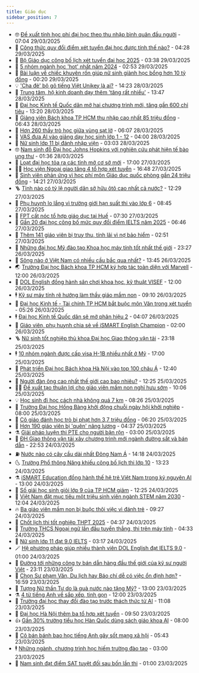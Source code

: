 ```yaml
---
title: Giáo dục
sidebar_position: 7
---
```


<!-- vnexpress-giao-duc:START -->
- 🤓 [Đề xuất tính học phí đại học theo thu nhập bình quân đầu người](https://vnexpress.net/de-xuat-tinh-hoc-phi-dai-hoc-theo-thu-nhap-binh-quan-dau-nguoi-4867387.html) - 07:04 29/03/2025
- 🦆 [Công thức quy đổi điểm xét tuyển đại học được tính thế nào?](https://vnexpress.net/cong-thuc-quy-doi-diem-xet-tuyen-dai-hoc-duoc-tinh-the-nao-4867353.html) - 04:28 29/03/2025
- 🦩 [Bộ Giáo dục công bố lịch xét tuyển đại học 2025](https://vnexpress.net/bo-giao-duc-cong-bo-lich-xet-tuyen-sinh-dai-hoc-nam-2025-4867334.html) - 03:38 29/03/2025
- 🌮 [5 nhóm ngành học &#39;hot&#39; nhất năm 2024](https://vnexpress.net/5-nhom-nganh-hoc-hot-nhat-nam-2024-4867329.html) - 02:53 29/03/2025
- 🔭 [Bài luận về chiếc khuyên rốn giúp nữ sinh giành học bổng hơn 10 tỷ đồng](https://vnexpress.net/bai-luan-ve-chiec-khuyen-ron-giup-nu-sinh-gianh-hoc-bong-hon-10-ty-dong-4866133.html) - 00:20 29/03/2025
- 💡 [&#39;Cha đẻ&#39; bộ gõ tiếng Việt Unikey là ai?](https://vnexpress.net/cha-de-bo-go-tieng-viet-unikey-la-ai-4867054.html) - 14:23 28/03/2025
- 🥰 [Trung tâm, hộ kinh doanh dạy thêm &#39;tăng rất nhiều&#39;](https://vnexpress.net/trung-tam-ho-kinh-doanh-day-them-tang-rat-nhieu-4867206.html) - 13:47 28/03/2025
- 🐲 [Đại học Kinh tế Quốc dân mở hai chương trình mới, tăng gần 600 chỉ tiêu](https://vnexpress.net/dai-hoc-kinh-te-quoc-dan-mo-hai-chuong-trinh-moi-tang-gan-600-chi-tieu-4867221.html) - 13:20 28/03/2025
- 🦒 [Giảng viên Bách khoa TP HCM thu nhập cao nhất 85 triệu đồng](https://vnexpress.net/giang-vien-bach-khoa-tp-hcm-thu-nhap-cao-nhat-85-trieu-dong-4866968.html) - 06:43 28/03/2025
- 🦆 [Hơn 260 thầy trò học giữa vùng sạt lở](https://vnexpress.net/hon-260-thay-tro-hoc-giua-vung-sat-lo-4866128.html) - 06:07 28/03/2025
- 🧰 [VAS đưa AI vào giảng dạy học sinh lớp 1 - 12](https://vnexpress.net/vas-dua-ai-vao-giang-day-hoc-sinh-lop-1-12-4866861.html) - 04:00 28/03/2025
- 🐘 [Nữ sinh lớp 11 bị đánh nhập viện](https://vnexpress.net/nu-sinh-lop-11-bi-danh-nhap-vien-4866837.html) - 03:03 28/03/2025
- 🤓 [Nam sinh đỗ Đại học Johns Hopkins với nghiên cứu phát hiện tế bào ung thư](https://vnexpress.net/nam-sinh-do-dai-hoc-johns-hopkins-voi-nghien-cuu-phat-hien-te-bao-ung-thu-4866453.html) - 01:36 28/03/2025
- 🧰 [Loạt đại học tỏa ra các tỉnh mở cơ sở mới](https://vnexpress.net/loat-dai-hoc-toa-ra-cac-tinh-mo-co-so-moi-4866696.html) - 17:00 27/03/2025
- 🧑‍💻 [Học viện Ngoại giao tăng 4 tổ hợp xét tuyển](https://vnexpress.net/phuong-thuc-tuyen-sinh-hoc-vien-ngoai-giao-2025-va-cong-thuc-tinh-diem-xet-tuyen-4866750.html) - 16:48 27/03/2025
- 🫶 [Sinh viên phản ứng vì học phí môn Giáo dục quốc phòng gần 24 triệu đồng](https://vnexpress.net/sinh-vien-phan-ung-vi-hoc-phi-mon-giao-duc-quoc-phong-gan-24-trieu-dong-4866742.html) - 14:21 27/03/2025
- 🪜 [Tỉnh nào có tỷ lệ người dân sở hữu ôtô cao nhất cả nước?](https://vnexpress.net/tinh-nao-co-ty-le-nguoi-dan-so-huu-oto-cao-nhat-ca-nuoc-4866187.html) - 12:29 27/03/2025
- 🎊 [Phụ huynh lo lắng vì trường giới hạn suất thi vào lớp 6](https://vnexpress.net/phu-huynh-lo-lang-vi-truong-gioi-han-suat-thi-vao-lop-6-4866536.html) - 08:45 27/03/2025
- 🧐 [FPT cất nóc tổ hợp giáo dục tại Huế](https://vnexpress.net/fpt-cat-noc-to-hop-giao-duc-tai-hue-4866591.html) - 07:30 27/03/2025
- 🌈 [Gần 20 đại học công bố mức quy đổi điểm IELTS năm 2025](https://vnexpress.net/gan-20-dai-hoc-cong-bo-muc-quy-doi-diem-ielts-nam-2025-4859680.html) - 06:46 27/03/2025
- 🥰 [Thêm 141 giáo viên bị truy thu, tính lãi vì nợ bảo hiểm](https://vnexpress.net/them-141-giao-vien-bi-truy-thu-tinh-lai-vi-no-bao-hiem-4866381.html) - 02:51 27/03/2025
- 🎡 [Những đại học Mỹ đào tạo Khoa học máy tính tốt nhất thế giới](https://vnexpress.net/nhung-dai-hoc-my-dao-tao-khoa-hoc-may-tinh-tot-nhat-the-gioi-4866309.html) - 23:27 26/03/2025
- 🎊 [Sông nào ở Việt Nam có nhiều cầu bắc qua nhất?](https://vnexpress.net/song-nao-o-viet-nam-co-nhieu-cau-bac-qua-nhat-4866232.html) - 13:45 26/03/2025
- 🌏 [Trường Đại học Bách khoa TP HCM ký hợp tác toàn diện với Marvell](https://vnexpress.net/truong-dai-hoc-bach-khoa-tp-hcm-ky-hop-tac-toan-dien-voi-marvell-4866260.html) - 12:00 26/03/2025
- 🥸 [DOL English đồng hành sân chơi khoa học, kỹ thuật VISEF](https://vnexpress.net/dol-english-dong-hanh-san-choi-khoa-hoc-ky-thuat-visef-4865661.html) - 12:00 26/03/2025
- 🕴 [Kỹ sư máy tính rẽ hướng làm thầy giáo mầm non](https://vnexpress.net/ky-su-may-tinh-re-huong-lam-thay-giao-mam-non-4865698.html) - 09:10 26/03/2025
- 💂 [Đại học Kinh tế - Tài chính TP HCM bắt buộc môn Văn trong xét tuyển](https://vnexpress.net/dai-hoc-kinh-te-tai-chinh-tp-hcm-bat-buoc-mon-van-trong-xet-tuyen-4865736.html) - 05:26 26/03/2025
- 🕴 [Đại học Kinh tế Quốc dân sẽ mở phân hiệu 2](https://vnexpress.net/dai-hoc-kinh-te-quoc-dan-se-mo-phan-hieu-2-4865996.html) - 04:07 26/03/2025
- 🌋 [Giáo viên, phụ huynh chia sẻ về iSMART English Champion](https://vnexpress.net/giao-vien-phu-huynh-chia-se-ve-ismart-english-champion-4865296.html) - 02:00 26/03/2025
- 🪜 [Nữ sinh tốt nghiệp thủ khoa Đại học Giao thông vận tải](https://vnexpress.net/nu-sinh-tot-nghiep-thu-khoa-dai-hoc-giao-thong-van-tai-4865551.html) - 23:18 25/03/2025
- 🕴 [10 nhóm ngành được cấp visa H-1B nhiều nhất ở Mỹ](https://vnexpress.net/10-nhom-nganh-duoc-cap-visa-h-1b-nhieu-nhat-o-my-4865554.html) - 17:00 25/03/2025
- 🎃 [Phát triển Đại học Bách khoa Hà Nội vào top 100 châu Á](https://vnexpress.net/phat-trien-dai-hoc-bach-khoa-ha-noi-vao-top-100-chau-a-4865813.html) - 12:40 25/03/2025
- 🦏 [Người đàn ông cao nhất thế giới cao bao nhiêu?](https://vnexpress.net/nguoi-dan-ong-cao-nhat-the-gioi-cao-bao-nhieu-4865686.html) - 12:25 25/03/2025
- 🧑‍🏫 [Đề xuất tạo thuận lợi cho giáo viên mầm non nghỉ hưu sớm](https://vnexpress.net/de-xuat-tao-thuan-loi-cho-giao-vien-mam-non-nghi-huu-som-4865708.html) - 10:06 25/03/2025
- 💡 [Học sinh đi học cách nhà không quá 7 km](https://vnexpress.net/hoc-sinh-di-hoc-cach-nha-khong-qua-7-km-4865652.html) - 08:26 25/03/2025
- 🐎 [Trường Đại học Hồng Bàng khởi động chuỗi ngày hội khởi nghiệp](https://vnexpress.net/truong-dai-hoc-hong-bang-khoi-dong-chuoi-ngay-hoi-khoi-nghiep-4865660.html) - 08:00 25/03/2025
- 🧰 [Cô giáo đánh học trò bị phạt hơn 3,7 triệu đồng](https://vnexpress.net/co-giao-danh-hoc-tro-bi-phat-hon-3-7-trieu-dong-4865608.html) - 06:20 25/03/2025
- 🙉 [Hơn 190 giáo viên bị &#39;quên&#39; nâng lương](https://vnexpress.net/hon-190-giao-vien-bi-quen-nang-luong-4865325.html) - 04:37 25/03/2025
- ⚗️ [Giải pháp luyện thi PTE cho người bận rộn](https://vnexpress.net/giai-phap-luyen-thi-pte-cho-nguoi-ban-ron-4865477.html) - 03:00 25/03/2025
- 🌝 [ĐH Giao thông vận tải xây chương trình mới ngành đường sắt và bán dẫn](https://vnexpress.net/dh-giao-thong-van-tai-xay-chuong-trinh-moi-nganh-duong-sat-va-ban-dan-4865264.html) - 22:53 24/03/2025
- ⛽️ [Nước nào có cây cầu dài nhất Đông Nam Á](https://vnexpress.net/nuoc-nao-co-cay-cau-dai-nhat-dong-nam-a-4865312.html) - 14:18 24/03/2025
- 🌜 [Trường Phổ thông Năng khiếu công bố lịch thi lớp 10](https://vnexpress.net/truong-pho-thong-nang-khieu-cong-bo-lich-thi-lop-10-4865352.html) - 13:23 24/03/2025
- ⚗️ [iSMART Education đồng hành thế hệ trẻ Việt Nam trong kỷ nguyên AI](https://vnexpress.net/ismart-education-dong-hanh-the-he-tre-viet-nam-trong-ky-nguyen-ai-4865295.html) - 13:00 24/03/2025
- 🧰 [Số giải học sinh giỏi lớp 9 của TP HCM giảm](https://vnexpress.net/so-giai-hoc-sinh-gioi-lop-9-cua-tp-hcm-giam-4865342.html) - 12:25 24/03/2025
- 🤗 [Việt Nam đặt mục tiêu một triệu sinh viên ngành STEM năm 2030](https://vnexpress.net/viet-nam-dat-muc-tieu-mot-trieu-sinh-vien-nganh-stem-nam-2030-4865280.html) - 12:04 24/03/2025
- 🔥 [Ba giáo viên mầm non bị buộc thôi việc vì đánh trẻ](https://vnexpress.net/ba-giao-vien-mam-non-bi-buoc-thoi-viec-vi-danh-tre-4865188.html) - 09:27 24/03/2025
- 💪 [Chốt lịch thi tốt nghiệp THPT 2025](https://vnexpress.net/chot-lich-thi-tot-nghiep-thpt-2025-4865115.html) - 04:37 24/03/2025
- 💂 [Trường THCS Ngoại ngữ lần đầu tuyển thẳng, thi trên máy tính](https://vnexpress.net/truong-thcs-ngoai-ngu-lan-dau-tuyen-thang-thi-tren-may-tinh-4857716.html) - 04:33 24/03/2025
- 🌮 [Nữ sinh lớp 11 đạt 9.0 IELTS](https://vnexpress.net/nu-sinh-lop-11-dat-9-0-ielts-4864404.html) - 03:17 24/03/2025
- 🪄 [Hệ phương pháp giúp nhiều thành viên DOL English đạt IELTS 9.0](https://vnexpress.net/he-phuong-phap-giup-nhieu-thanh-vien-dol-english-dat-ielts-9-0-4864252.html) - 01:00 24/03/2025
- 🎡 [Đường tới những công ty bán dẫn hàng đầu thế giới của kỹ sư người Việt](https://vnexpress.net/duong-toi-nhung-cong-ty-ban-dan-hang-dau-the-gioi-cua-ky-su-nguoi-viet-4864745.html) - 23:11 23/03/2025
- 🌈 [Chọn Sư phạm Văn, Du lịch hay Báo chí dễ có việc ổn định hơn?](https://vnexpress.net/chon-su-pham-van-du-lich-hay-bao-chi-de-co-viec-on-dinh-hon-4864893.html) - 16:59 23/03/2025
- 🎊 [Tượng Nữ thần Tự do là quà nước nào tặng Mỹ?](https://vnexpress.net/tuong-nu-than-tu-do-la-qua-nuoc-nao-tang-my-4864677.html) - 13:00 23/03/2025
- ⚗️ [4 từ tiếng Anh về sắp xếp, tinh gọn](https://vnexpress.net/4-tu-tieng-anh-ve-sap-xep-tinh-gon-4864758.html) - 12:00 23/03/2025
- 🌁 [Trường đại học thay đổi đào tạo trước thách thức từ AI](https://vnexpress.net/truong-dai-hoc-thay-doi-dao-tao-truoc-thach-thuc-tu-ai-4864781.html) - 11:08 23/03/2025
- 🦏 [Đại học Hà Nội thêm ba tổ hợp xét tuyển](https://vnexpress.net/dai-hoc-ha-noi-them-ba-to-hop-xet-tuyen-4864772.html) - 09:50 23/03/2025
- 👍 [Gần 30% trường tiểu học Hàn Quốc dùng sách giáo khoa AI](https://vnexpress.net/gan-30-truong-tieu-hoc-han-quoc-dung-sach-giao-khoa-ai-4864742.html) - 08:00 23/03/2025
- 🌈 [Cô bán bánh bao học tiếng Anh gây sốt mạng xã hội](https://vnexpress.net/co-ban-banh-bao-hoc-tieng-anh-gay-sot-mang-xa-hoi-4861325.html) - 05:43 23/03/2025
- 🕴 [Những ngành, chương trình học hiếm trường đào tạo](https://vnexpress.net/nhung-nganh-chuong-trinh-hoc-hiem-truong-dao-tao-vnepre-4860783.html) - 03:00 23/03/2025
- 🧰 [Nam sinh đạt điểm SAT tuyệt đối sau bốn lần thi](https://vnexpress.net/nam-sinh-dat-diem-sat-tuyet-doi-sau-bon-lan-thi-4864581.html) - 01:00 23/03/2025<!-- vnexpress-giao-duc:END -->
